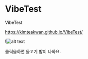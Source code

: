 # VibeTest
VibeTest

https://kimteakwan.github.io/VibeTest/

!![alt text](img/mainpage.png)

클릭을하면 물고기 밥이 나와요.
